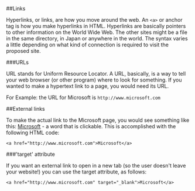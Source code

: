 ##Links

Hyperlinks, or links, are how you move around the web. An `<a>` or anchor tag is how you make hyperlinks in HTML. Hyperlinks are basically pointers to other information on the World Wide Web. The other sites might be a file in the same directory, in Japan or anywhere in the world. The syntax varies a little depending on what kind of connection is required to visit the proposed site.

###URLs

URL stands for Uniform Resource Locator. A URL, basically, is a way to tell your web browser (or other program) where to look for something. If you wanted to make a hypertext link to a page, you would need its URL.

For Example: the URL for Microsoft is `http://www.microsoft.com`

##External links

To make the actual link to the Microsoft page, you would see something like this: <a href="http://www.microsoft.com" target="_blank">Microsoft</a> - a word that is clickable. This is accomplished with the following HTML code:

~~~
<a href="http://www.microsoft.com">Microsoft</a>
~~~

###'target' attribute

If you want an external link to open in a new tab (so the user doesn't leave your website!) you can use the target attribute, as follows:

~~~
<a href="http://www.microsoft.com" target="_blank">Microsoft</a>
~~~